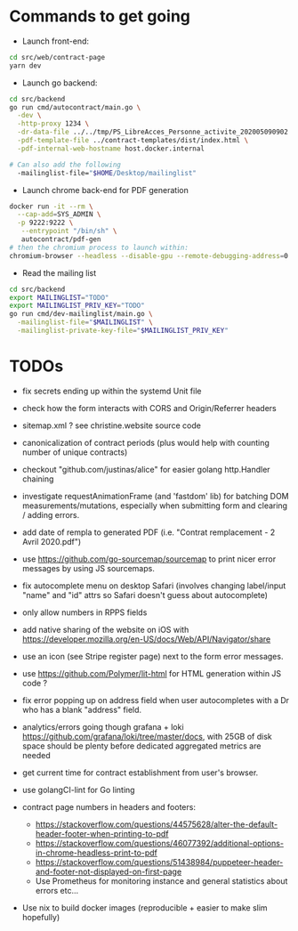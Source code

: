 # Commands to get going

- Launch front-end:
```sh
cd src/web/contract-page
yarn dev
```

- Launch go backend:
```sh
cd src/backend
go run cmd/autocontract/main.go \
  -dev \
  -http-proxy 1234 \
  -dr-data-file ../../tmp/PS_LibreAcces_Personne_activite_202005090902.txt \
  -pdf-template-file ../contract-templates/dist/index.html \
  -pdf-internal-web-hostname host.docker.internal

# Can also add the following
  -mailinglist-file="$HOME/Desktop/mailinglist"
```

- Launch chrome back-end for PDF generation
```sh
docker run -it --rm \
  --cap-add=SYS_ADMIN \
  -p 9222:9222 \
   --entrypoint "/bin/sh" \
   autocontract/pdf-gen
# then the chromium process to launch within:
chromium-browser --headless --disable-gpu --remote-debugging-address=0.0.0.0 --remote-debugging-port=9222
```

- Read the mailing list
```sh
cd src/backend
export MAILINGLIST="TODO"
export MAILINGLIST_PRIV_KEY="TODO"
go run cmd/dev-mailinglist/main.go \
  -mailinglist-file="$MAILINGLIST" \
  -mailinglist-private-key-file="$MAILINGLIST_PRIV_KEY"
```

# TODOs
- fix secrets ending up within the systemd Unit file

- check how the form interacts with CORS and Origin/Referrer headers
- sitemap.xml ? see christine.website source code
- canonicalization of contract periods (plus would help with counting number of unique contracts)
- checkout "github.com/justinas/alice" for easier golang http.Handler chaining
- investigate requestAnimationFrame (and 'fastdom' lib) for batching DOM measurements/mutations, especially when submitting form and clearing / adding errors.
- add date of rempla to generated PDF (i.e. "Contrat remplacement - 2 Avril 2020.pdf")
- use https://github.com/go-sourcemap/sourcemap to print nicer error messages by using JS sourcemaps.
- fix autocomplete menu on desktop Safari (involves changing label/input "name" and "id" attrs so Safari doesn't guess about autocomplete)
- only allow numbers in RPPS fields
- add native sharing of the website on iOS with https://developer.mozilla.org/en-US/docs/Web/API/Navigator/share
- use an icon (see Stripe register page) next to the form error messages.
- use https://github.com/Polymer/lit-html for HTML generation within JS code ?
- fix error popping up on address field when user autocompletes with a Dr who has a blank "address" field.
- analytics/errors going though grafana + loki https://github.com/grafana/loki/tree/master/docs, with 25GB of disk space should be plenty before dedicated aggregated metrics are needed
- get current time for contract establishment from user's browser.
- use golangCI-lint for Go linting

- contract page numbers in headers and footers:
    - https://stackoverflow.com/questions/44575628/alter-the-default-header-footer-when-printing-to-pdf
    - https://stackoverflow.com/questions/46077392/additional-options-in-chrome-headless-print-to-pdf
    - https://stackoverflow.com/questions/51438984/puppeteer-header-and-footer-not-displayed-on-first-page
    - Use Prometheus for monitoring instance and general statistics about errors etc...
- Use nix to build docker images (reproducible + easier to make slim hopefully)
